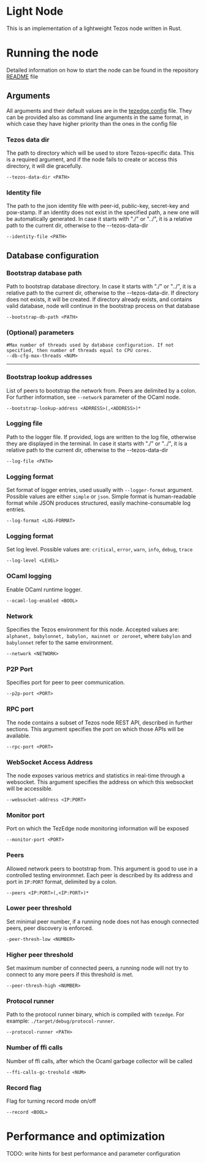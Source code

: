 Light Node
===========

This is an implementation of a lightweight Tezos node written in Rust. 

# Running the node
Detailed information on how to start the node can be found in the repository [README](../README.md) file 

## Arguments
All arguments and their default values are in the [tezedge.config](./etc/tezedge/tezedge.config) file.
They can be provided also as command line arguments in the same format, in which case they have higher priority than the ones in the config file


### Tezos data dir
The path to directory which will be used to store Tezos-specific data. This is a required argument, and if the node fails to 
create or access this directory, it will die gracefully.

```
--tezos-data-dir <PATH>
```

### Identity file
The path to the json identity file with peer-id, public-key, secret-key and pow-stamp. 
If an identity does not exist in the specified path, a new one will be automatically generated. 
In case it starts with "./" or "../", it is a relative path to the current dir, otherwise to the --tezos-data-dir

```
--identity-file <PATH>
```

## Database configuration
### Bootstrap database path
Path to bootstrap database directory. 
In case it starts with "./" or "../", it is a relative path to the current dir, otherwise to the --tezos-data-dir. 
If directory does not exists, it will be created. If directory already exists, and 
contains valid database, node will continue in the bootstrap process on that database

```
--bootstrap-db-path <PATH>
```

### (Optional) parameters
```
#Max number of threads used by database configuration. If not specified, then number of threads equal to CPU cores.
--db-cfg-max-threads <NUM>
```

-----

### Bootstrap lookup addresses
List of peers to bootstrap the network from. Peers are delimited by a colon. 
For further information, see `--network` parameter of the OCaml node.

```
--bootstrap-lookup-address <ADRRESS>(,<ADDRESS>)*
```

### Logging file
Path to the logger file. If provided, logs are written to the log file, otherwise they are displayed in the terminal. 
In case it starts with "./" or "../", it is a relative path to the current dir, otherwise to the --tezos-data-dir
```
--log-file <PATH>
```

### Logging format
Set format of logger entries, used usually with `--logger-format` argument.
Possible values are either `simple` or `json`.
Simple format is human-readable format while JSON produces structured, easily machine-consumable log entries.

```
--log-format <LOG-FORMAT>
```

### Logging format
Set log level. Possible values are: `critical`, `error`, `warn`, `info`, `debug`, `trace`
```
--log-level <LEVEL>
```

### OCaml logging
Enable OCaml runtime logger.

```
--ocaml-log-enabled <BOOL>
```

### Network
Specifies the Tezos environment for this node. Accepted values are: 
`alphanet, babylonnet, babylon, mainnet or zeronet`, where `babylon` and `babylonnet` refer to the same environment.

```
--network <NETWORK>
```
### P2P Port
Specifies port for peer to peer communication.

```
--p2p-port <PORT>
```

### RPC port
The node contains a subset of Tezos node REST API, described in further sections. This argument specifies the port on which
those APIs will be available.

```
--rpc-port <PORT>
```

### WebSocket Access Address
The node exposes various metrics and statistics in real-time through a websocket. This argument specifies the address on which this websocket 
will be accessible.

```
--websocket-address <IP:PORT>
```

### Monitor port
Port on which the TezEdge node monitoring information will be exposed
```
--monitor-port <PORT>
```

### Peers <optional>
Allowed network peers to bootstrap from. This argument is good to use in a controlled testing environmnet.
Each peer is described by its address and port in `IP:PORT` format, delimited by a colon.

```
--peers <IP:PORT>(,<IP:PORT>)*
``` 

### Lower peer threshold
Set minimal peer number, if a running node does not has enough connected peers, peer discovery is enforced.

```
-peer-thresh-low <NUMBER>
```

### Higher peer threshold
Set maximum number of connected peers, a running node will not try to connect to any more peers if this threshold is met.

```
--peer-thresh-high <NUMBER>
```

### Protocol runner
Path to the protocol runner binary, which is compiled with `tezedge`. 
For example: `./target/debug/protocol-runner`.

```
--protocol-runner <PATH>
```

### Number of ffi calls 
Number of ffi calls, after which the Ocaml garbage collector will be called
```
--ffi-calls-gc-treshold <NUM>
```

### Record flag
Flag for turning record mode on/off
```
--record <BOOL>
```

# Performance and optimization
TODO: write hints for best performance and parameter configuration